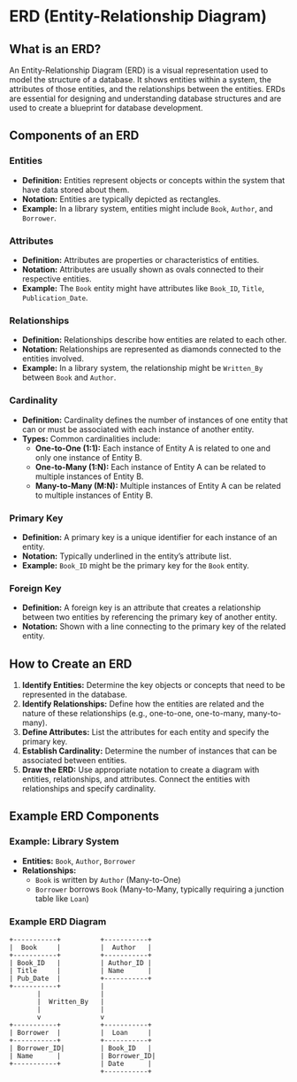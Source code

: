 # ERD (Entity-Relationship Diagram)

## What is an ERD?

An Entity-Relationship Diagram (ERD) is a visual representation used to model the structure of a database. It shows entities within a system, the attributes of those entities, and the relationships between the entities. ERDs are essential for designing and understanding database structures and are used to create a blueprint for database development.

## Components of an ERD

### Entities
- **Definition:** Entities represent objects or concepts within the system that have data stored about them.
- **Notation:** Entities are typically depicted as rectangles.
- **Example:** In a library system, entities might include `Book`, `Author`, and `Borrower`.

### Attributes
- **Definition:** Attributes are properties or characteristics of entities.
- **Notation:** Attributes are usually shown as ovals connected to their respective entities.
- **Example:** The `Book` entity might have attributes like `Book_ID`, `Title`, `Publication_Date`.

### Relationships
- **Definition:** Relationships describe how entities are related to each other.
- **Notation:** Relationships are represented as diamonds connected to the entities involved.
- **Example:** In a library system, the relationship might be `Written_By` between `Book` and `Author`.

### Cardinality
- **Definition:** Cardinality defines the number of instances of one entity that can or must be associated with each instance of another entity.
- **Types:** Common cardinalities include:
  - **One-to-One (1:1):** Each instance of Entity A is related to one and only one instance of Entity B.
  - **One-to-Many (1:N):** Each instance of Entity A can be related to multiple instances of Entity B.
  - **Many-to-Many (M:N):** Multiple instances of Entity A can be related to multiple instances of Entity B.

### Primary Key
- **Definition:** A primary key is a unique identifier for each instance of an entity.
- **Notation:** Typically underlined in the entity’s attribute list.
- **Example:** `Book_ID` might be the primary key for the `Book` entity.

### Foreign Key
- **Definition:** A foreign key is an attribute that creates a relationship between two entities by referencing the primary key of another entity.
- **Notation:** Shown with a line connecting to the primary key of the related entity.

## How to Create an ERD

1. **Identify Entities:** Determine the key objects or concepts that need to be represented in the database.
2. **Identify Relationships:** Define how the entities are related and the nature of these relationships (e.g., one-to-one, one-to-many, many-to-many).
3. **Define Attributes:** List the attributes for each entity and specify the primary key.
4. **Establish Cardinality:** Determine the number of instances that can be associated between entities.
5. **Draw the ERD:** Use appropriate notation to create a diagram with entities, relationships, and attributes. Connect the entities with relationships and specify cardinality.

## Example ERD Components

### Example: Library System

- **Entities:** `Book`, `Author`, `Borrower`
- **Relationships:** 
  - `Book` is written by `Author` (Many-to-One)
  - `Borrower` borrows `Book` (Many-to-Many, typically requiring a junction table like `Loan`)

### Example ERD Diagram

```plaintext
+-----------+          +-----------+
|  Book     |          |  Author   |
+-----------+          +-----------+
| Book_ID   |          | Author_ID |
| Title     |          | Name      |
| Pub_Date  |          +-----------+
+-----------+          |
       |               |
       |  Written_By   |
       |               |
       v               v
+-----------+          +-----------+
| Borrower  |          |  Loan     |
+-----------+          +-----------+
| Borrower_ID|         | Book_ID   |
| Name      |          | Borrower_ID|
+-----------+          | Date      |
                       +-----------+
